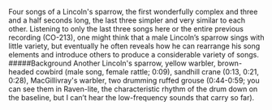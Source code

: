 Four songs of a Lincoln's sparrow, the first wonderfully complex and three and a half seconds long, the last three simpler and very similar to each other. Listening to only the last three songs here or the entire previous recording (CO-213), one might think that a male Lincoln’s sparrow sings with little variety, but eventually he often reveals how he can rearrange his song elements and introduce others to produce a considerable variety of songs. 
#####Background
Another Lincoln's sparrow, yellow warbler, brown-headed cowbird (male song, female rattle; 0:09), sandhill crane (0:13, 0:21, 0:28), MacGillivray's warbler, two drumming ruffed grouse (0:44-0:59; you can see them in Raven-lite, the characteristic rhythm of the drum down on the baseline, but I can’t hear the low-frequency sounds that carry so far).
